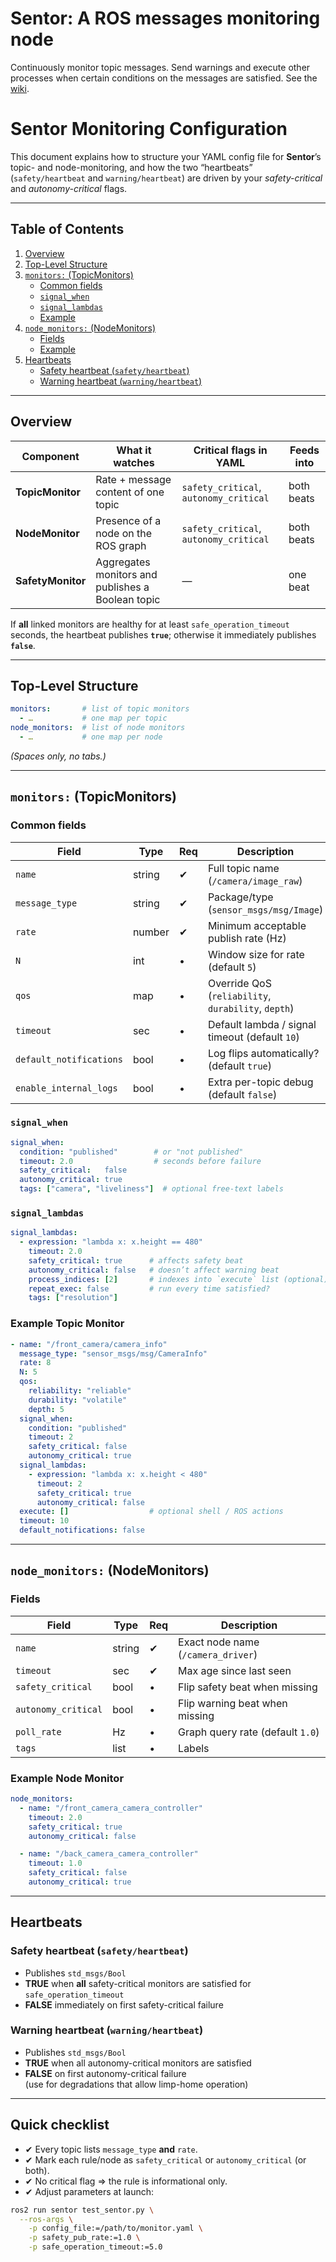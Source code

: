 ﻿# Sentor: A ROS messages monitoring node

Continuously monitor topic messages. Send warnings and execute other processes when certain conditions on the messages are satisfied. See the [wiki](https://github.com/LCAS/sentor/wiki/sentor).

# Sentor Monitoring Configuration

This document explains how to structure your YAML config file for **Sentor**’s topic- and node-monitoring, and how the two “heartbeats” (`safety/heartbeat` and `warning/heartbeat`) are driven by your *safety-critical* and *autonomy-critical* flags.

---

## Table of Contents
1. [Overview](#overview)  
2. [Top-Level Structure](#top-level-structure)  
3. [`monitors:` (TopicMonitors)](#monitors-topicmonitors)  
   * [Common fields](#common-fields)  
   * [`signal_when`](#signal_when)  
   * [`signal_lambdas`](#signal_lambdas)  
   * [Example](#example-topic-monitor)  
4. [`node_monitors:` (NodeMonitors)](#node_monitors-nodemonitors)  
   * [Fields](#fields)  
   * [Example](#example-node-monitor)  
5. [Heartbeats](#heartbeats)  
   * [Safety heartbeat (`safety/heartbeat`)](#safety-heartbeat-safetyheartbeat)  
   * [Warning heartbeat (`warning/heartbeat`)](#warning-heartbeat-warningheartbeat)  

---

## Overview<a name="overview"></a>

| Component        | What it watches                                    | Critical flags in YAML                     | Feeds into |
|------------------|----------------------------------------------------|--------------------------------------------|------------|
| **TopicMonitor** | Rate + message content of one topic                | `safety_critical`, `autonomy_critical`     | both beats |
| **NodeMonitor**  | Presence of a node on the ROS graph                | `safety_critical`, `autonomy_critical`     | both beats |
| **SafetyMonitor**| Aggregates monitors and publishes a Boolean topic  | —                                          | one beat   |

If **all** linked monitors are healthy for at least `safe_operation_timeout` seconds, the heartbeat publishes **`true`**; otherwise it immediately publishes **`false`**.

---

## Top-Level Structure<a name="top-level-structure"></a>

~~~yaml
monitors:       # list of topic monitors
  - …           # one map per topic
node_monitors:  # list of node monitors
  - …           # one map per node
~~~

*(Spaces only, no tabs.)*

---

## `monitors:` (TopicMonitors)<a name="monitors-topicmonitors"></a>

### Common fields<a name="common-fields"></a>

| Field | Type | Req | Description |
|-------|------|-----|-------------|
| `name` | string | ✔ | Full topic name (`/camera/image_raw`) |
| `message_type` | string | ✔ | Package/type (`sensor_msgs/msg/Image`) |
| `rate` | number | ✔ | Minimum acceptable publish rate (Hz) |
| `N` | int | • | Window size for rate (default `5`) |
| `qos` | map | • | Override QoS (`reliability`, `durability`, `depth`) |
| `timeout` | sec | • | Default lambda / signal timeout (default `10`) |
| `default_notifications` | bool | • | Log flips automatically? (default `true`) |
| `enable_internal_logs` | bool | • | Extra per-topic debug (default `false`) |

### `signal_when`<a name="signal_when"></a>

~~~yaml
signal_when:
  condition: "published"        # or "not published"
  timeout: 2.0                  # seconds before failure
  safety_critical:   false
  autonomy_critical: true
  tags: ["camera", "liveliness"]  # optional free-text labels
~~~

### `signal_lambdas`<a name="signal_lambdas"></a>

~~~yaml
signal_lambdas:
  - expression: "lambda x: x.height == 480"
    timeout: 2.0
    safety_critical: true      # affects safety beat
    autonomy_critical: false   # doesn’t affect warning beat
    process_indices: [2]       # indexes into `execute` list (optional)
    repeat_exec: false         # run every time satisfied?
    tags: ["resolution"]
~~~

### Example Topic Monitor<a name="example-topic-monitor"></a>

~~~yaml
- name: "/front_camera/camera_info"
  message_type: "sensor_msgs/msg/CameraInfo"
  rate: 8
  N: 5
  qos:
    reliability: "reliable"
    durability: "volatile"
    depth: 5
  signal_when:
    condition: "published"
    timeout: 2
    safety_critical: false
    autonomy_critical: true
  signal_lambdas:
    - expression: "lambda x: x.height < 480"
      timeout: 2
      safety_critical: true
      autonomy_critical: false
  execute: []                  # optional shell / ROS actions
  timeout: 10
  default_notifications: false
~~~

---

## `node_monitors:` (NodeMonitors)<a name="node_monitors-nodemonitors"></a>

### Fields<a name="fields"></a>

| Field | Type | Req | Description |
|-------|------|-----|-------------|
| `name` | string | ✔ | Exact node name (`/camera_driver`) |
| `timeout` | sec | ✔ | Max age since last seen |
| `safety_critical` | bool | • | Flip safety beat when missing |
| `autonomy_critical` | bool | • | Flip warning beat when missing |
| `poll_rate` | Hz | • | Graph query rate (default `1.0`) |
| `tags` | list | • | Labels |

### Example Node Monitor<a name="example-node-monitor"></a>

~~~yaml
node_monitors:
  - name: "/front_camera_camera_controller"
    timeout: 2.0
    safety_critical: true
    autonomy_critical: false

  - name: "/back_camera_camera_controller"
    timeout: 1.0
    safety_critical: false
    autonomy_critical: true
~~~

---

## Heartbeats<a name="heartbeats"></a>

### Safety heartbeat (`safety/heartbeat`)<a name="safety-heartbeat-safetyheartbeat"></a>

* Publishes `std_msgs/Bool`
* **TRUE** when **all** safety-critical monitors are satisfied for `safe_operation_timeout`
* **FALSE** immediately on first safety-critical failure

### Warning heartbeat (`warning/heartbeat`)<a name="warning-heartbeat-warningheartbeat"></a>

* Publishes `std_msgs/Bool`
* **TRUE** when all autonomy-critical monitors are satisfied
* **FALSE** on first autonomy-critical failure  
  (use for degradations that allow limp-home operation)

---

## Quick checklist

* ✔ Every topic lists `message_type` **and** `rate`.  
* ✔ Mark each rule/node as `safety_critical` or `autonomy_critical` (or both).  
* ✔ No critical flag ⇒ the rule is informational only.  
* ✔ Adjust parameters at launch:

```bash
ros2 run sentor test_sentor.py \
  --ros-args \
    -p config_file:=/path/to/monitor.yaml \
    -p safety_pub_rate:=1.0 \
    -p safe_operation_timeout:=5.0

